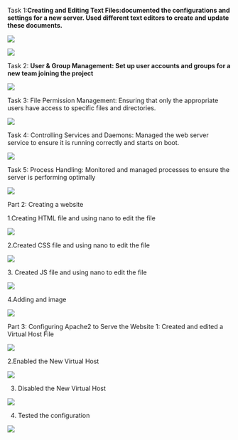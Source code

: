 ﻿Task 1:**Creating and Editing Text Files:documented the configurations and settings for a new server. Used different text editors to create and update these documents.**

![](Aspose.Words.966f4bca-6c5b-43c8-bdb1-402e0830a191.001.png)

![](Aspose.Words.966f4bca-6c5b-43c8-bdb1-402e0830a191.002.png)

Task 2: **User & Group Management: Set up user accounts and groups for a new team joining the project**

![](Aspose.Words.966f4bca-6c5b-43c8-bdb1-402e0830a191.003.png)

Task 3: File Permission Management:  Ensuring that only the appropriate users have access to specific files and directories.

![](Aspose.Words.966f4bca-6c5b-43c8-bdb1-402e0830a191.004.png)

Task 4: Controlling Services and Daemons: Managed the web server service to ensure it is running correctly and starts on boot.

![](Aspose.Words.966f4bca-6c5b-43c8-bdb1-402e0830a191.005.png)

Task 5: Process Handling: Monitored and managed processes to ensure the server is performing optimally

![](Aspose.Words.966f4bca-6c5b-43c8-bdb1-402e0830a191.006.png)

Part 2: Creating a website

1\.Creating HTML file and using nano to edit the file

![](Aspose.Words.966f4bca-6c5b-43c8-bdb1-402e0830a191.007.png)

2\.Created CSS file and  using nano to edit the file

![](Aspose.Words.966f4bca-6c5b-43c8-bdb1-402e0830a191.008.png)

3\. Created JS file and  using nano to edit the file

![](Aspose.Words.966f4bca-6c5b-43c8-bdb1-402e0830a191.009.png)

4\.Adding and image

![](Aspose.Words.966f4bca-6c5b-43c8-bdb1-402e0830a191.010.png)

Part 3: Configuring Apache2 to Serve the Website 1: Created  and edited a Virtual Host File

![](Aspose.Words.966f4bca-6c5b-43c8-bdb1-402e0830a191.011.png)

2\.Enabled the New Virtual Host

![](Aspose.Words.966f4bca-6c5b-43c8-bdb1-402e0830a191.012.png)

3. Disabled the New Virtual Host

![](Aspose.Words.966f4bca-6c5b-43c8-bdb1-402e0830a191.013.png)

4. Tested the configuration

![](Aspose.Words.966f4bca-6c5b-43c8-bdb1-402e0830a191.014.png)
